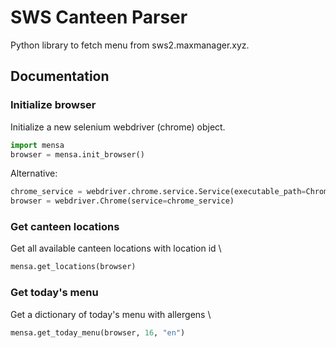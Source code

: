 # SWS Canteen Parser

Python library to fetch menu from sws2.maxmanager.xyz.

## Documentation
### Initialize browser
Initialize a new selenium webdriver (chrome) object.
```python
import mensa
browser = mensa.init_browser()
```

Alternative:
```python
chrome_service = webdriver.chrome.service.Service(executable_path=ChromeDriverManager().install())
browser = webdriver.Chrome(service=chrome_service)
```

### Get canteen locations
Get all available canteen locations with location id \
```python
mensa.get_locations(browser)
```

### Get today's menu
Get a dictionary of today's menu with allergens \
```python
mensa.get_today_menu(browser, 16, "en")
```
